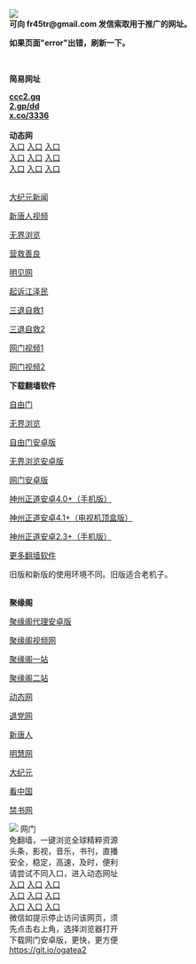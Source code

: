 <td align="center"><a target="_blank" href="https://raw.githubusercontent.com/szzd1/2/master/6.JPG"><img src="https://raw.githubusercontent.com/szzd1/2/master/6.JPG" style="max-width:100%;"></a></td><br>
<strong>可向 fr45tr@gmail.com 发信索取用于推广的网址。</strong>
<p><strong>如果页面"error"出错，刷新一下。</strong></p>
<br>
<p><strong>简易网址</strong></p>
<strong><a href="http://ccc2.gq">ccc2.gq</a></strong><br>
<strong><a href="http://2.gp/dd">2.gp/dd</a></strong><br>
<strong><a href="http://x.co/3336">x.co/3336</a></strong><br>
<br>
<strong>动态网</strong>
<br>
      <a href="http://t.cn/R1VXZOf" rel="nofollow">入口</a>
      <a href="http://219.85.107.207/1" rel="nofollow">入口</a>
      <a href="http://lhyli.psvdhgqa.ml/70cdtw" rel="nofollow">入口</a><br>
      <a href="http://lhyli.psvdhgqa.ml/70ydtw" rel="nofollow">入口</a>
      <a href="http://lhyli.psvdhgqa.ml/70ip03dw" rel="nofollow">入口</a>
      <a href="http://lhyli.psvdhgqa.ml/70fdtw" rel="nofollow">入口</a><br>
      <a href="http://lhyli.psvdhgqa.ml/70sdtw" rel="nofollow">入口</a>
      <a href="http://lhyli.psvdhgqa.ml/70ip04dw" rel="nofollow">入口</a>
      <a href="http://lhyli.psvdhgqa.ml/70hdtw" rel="nofollow">入口</a><br>

<br>
<p><a href="http://t.cn/R1VXZHS" rel="nofollow">大纪元新闻</a></p>
<p><a href="http://t.cn/R1VXZmt" rel="nofollow">新唐人视频</a></p>
<p><a href="http://t.cn/R1VXZdX" rel="nofollow">无界浏览</a></p>
<p><a href="http://lhyli.psvdhgqa.ml/70gqg" rel="nofollow">营救善良</a></p>
<p><a href="http://lhyli.psvdhgqa.ml/mjw" rel="nofollow">明见网</a></p>
<p><a href="http://lhyli.psvdhgqa.ml/70gsj" rel="nofollow">起诉江泽民</a></p>
<p><a href="http://t.cn/R1VXZoJ">三退自救1</a></p>
<p><a href="http://lhyli.psvdhgqa.ml/70gst" rel="nofollow">三退自救2</a></p>
<p><a href="http://t.cn/R1VXZJE" rel="nofollow">网门视频1</a></p>
<p><a href="http://wcnyy.xtwjc.cf" rel="nofollow">网门视频2</a></p>
<p><strong>下载翻墙软件</strong></p>


<p><a href="https://git.io/fgp" rel="nofollow">自由门</a></p>
<p><a href="https://git.io/vEJlj rel="nofollow">无界浏览</a></p>
<p><a href="https://git.io/fgma" rel="nofollow">自由门安卓版</a></p>
<p><a href="https://s3.amazonaws.com/693/um.apk" rel="nofollow">无界浏览安卓版</a></p>
<p><a href="https://git.io/ogatea2">网门安卓版</a></p>
<p><a href="https://git.io/vQjqe" rel="nofollow">神州正道安卓4.0+（手机版）</a></p>
<p><a href="https://git.io/vAonz" rel="nofollow">神州正道安卓4.1+（电视机顶盒版）</a></p>
<p><a href="https://git.io/vA5GO" rel="nofollow">神州正道安卓2.3+（手机版）</a></p>
<p><a href="https://github.com/bannedbook/fanqiang/wiki">更多翻墙软件</a></p>
旧版和新版的使用环境不同。旧版适合老机子。<br>


<br>
<p><strong>聚缘阁</strong></p>
<p><a href="https://github.com/hao369/a/raw/master/j8.apk">聚缘阁代理安卓版</a></p>
<p><a href="http://s2.bygg.tk/9.html" rel="nofollow">聚缘阁视频网</a></p>
<p><a href="http://v2.521f.cf" rel="nofollow">聚缘阁一站</a></p>
<p><a href="http://gg2.b67g.ga" rel="nofollow">聚缘阁二站</a></p>
<p><a href="http://s2.bygg.tk/524/?3625554" rel="nofollow">动态网</a></p>
<p><a href="http://s2.bygg.tk/524/?id=8" rel="nofollow">退党网</a></p>
<p><a href="http://s2.bygg.tk/524/?id=5" rel="nofollow">新唐人</a></p>
<p><a href="http://s2.bygg.tk/524/?id=3" rel="nofollow">明慧网</a></p>
<p><a href="http://s2.bygg.tk/524/?id=7" rel="nofollow">大纪元</a></p>
<p><a href="http://s2.bygg.tk/524/?id=11" rel="nofollow">看中国</a></p>
<p><a href="http://s2.bygg.tk/524/?id=16" rel="nofollow">禁书网</a></p>
<td align="center"><a target="_blank" href="https://cloud.githubusercontent.com/assets/11880933/13434984/f430fae2-e012-11e5-814f-c2df1e82b247.jpg"><img src="https://cloud.githubusercontent.com/assets/11880933/13434984/f430fae2-e012-11e5-814f-c2df1e82b247.jpg" style="max-width:100%;"></a></td>
  </tr>
  <tr>
    <td align="center">网门<br>
      免翻墙，一键浏览全球精粹资源<br>
      头条，影视，音乐，书刊，直播<br>
      安全，稳定，高速，及时，便利<br>
    </td>
  </tr><tr>
    <td align="center">请尝试不同入口，进入动态网址<br>      
      <a href="https://s3.us-east-2.amazonaws.com/ogateh/show.htm?from=852" rel="nofollow">入口</a>
      <a href="https://s3.eu-west-2.amazonaws.com/ogatel/show.htm?from=852" rel="nofollow">入口</a>
      <a href="https://s3.amazonaws.com/ogate/show.htm?from=852" rel="nofollow">入口</a><br>
      <a href="https://s3.ap-northeast-2.amazonaws.com/ogates/show.htm?from=852" rel="nofollow">入口</a>
      <a href="https://s3.eu-central-1.amazonaws.com/ogatef/show.htm?from=852" rel="nofollow">入口</a>
      <a href="https://s3.ap-south-1.amazonaws.com/ogatem/show.htm?from=852" rel="nofollow">入口</a><br>
      <a href="https://s3-us-west-1.amazonaws.com/ogaten/show.htm?from=852" rel="nofollow">入口</a>
      <a href="https://s3.ca-central-1.amazonaws.com/ogatec/show.htm?from=852" rel="nofollow">入口</a>
      <a href="https://s3-ap-northeast-1.amazonaws.com/ogatet/show.htm?from=852" rel="nofollow">入口</a><br>
      微信如提示停止访问该网页，须<br>
      先点击右上角，选择浏览器打开<br>
    </td>
  </tr>
  <tr>
    <td align="center">
      下载网门安卓版，更快，更方便<br><a href="https://raw.githubusercontent.com/oGate2/up/master/oGate.apk" rel="nofollow">https://git.io/ogatea2</a><br>
